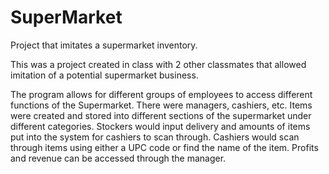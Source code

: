 # SuperMarket
Project that imitates a supermarket inventory.

This was a project created in class with 2 other classmates that allowed imitation of a potential supermarket business.

The program allows for different groups of employees to access different functions of the Supermarket. There were managers, cashiers, etc.
Items were created and stored into different sections of the supermarket under different categories. Stockers would input delivery and 
amounts of items put into the system for cashiers to scan through. Cashiers would scan through items using either a UPC code or find the 
name of the item. Profits and revenue can be accessed through the manager.
